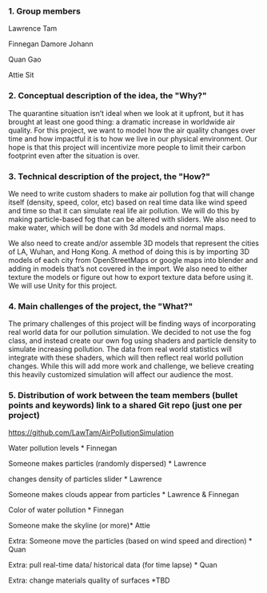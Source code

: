 ### 1. Group members 

Lawrence Tam

Finnegan Damore Johann

Quan Gao

Attie Sit

### 2. Conceptual description of the idea, the "Why?" 

The quarantine situation isn’t ideal when we look at it upfront, but it has brought at least one good thing: a dramatic increase in worldwide air quality. For this project, we want to model how the air quality changes over time and how impactful it is to how we live in our physical environment. Our hope is that this project will incentivize more people to limit their carbon footprint even after the situation is over. 

### 3. Technical description of the project, the "How?" 

We need to write custom shaders to make air pollution fog that will change itself (density, speed, color, etc) based on real time data like wind speed and time so that it can simulate real life air pollution. We will do this by making particle-based fog that can be altered with sliders. We also need to make water, which will be done with 3d models and normal maps.

We also need to create and/or assemble 3D models that represent the cities of LA, Wuhan, and Hong Kong. A method of doing this is by importing 3D models of each city from OpenStreetMaps or google maps into blender and adding in models that’s not covered in the import. We also need to either texture the models or figure out how to export texture data before using it. We will use Unity for this project.

### 4. Main challenges of the project, the "What?" 

The primary challenges of this project will be finding ways of incorporating real world data for our pollution simulation. We decided to not use the fog class, and instead create our own fog using shaders and particle density to simulate increasing pollution. The data from real world statistics will integrate with these shaders, which will then reflect real world pollution changes. While this will add more work and challenge, we believe creating this heavily customized simulation will affect our audience the most.

### 5. Distribution of work between the team members (bullet points and keywords) link to a shared Git repo (just one per project)

https://github.com/LawTam/AirPollutionSimulation

Water pollution levels	* Finnegan

Someone makes particles (randomly dispersed) * Lawrence

changes density of particles slider * Lawrence

Someone makes clouds appear from particles	* Lawrence & Finnegan

Color of water pollution * Finnegan

Someone make the skyline (or more)* Attie

Extra: Someone move the particles (based on wind speed and direction)  * Quan

Extra: pull real-time data/ historical data (for time lapse)	* Quan

Extra: change materials quality of surfaces *TBD
